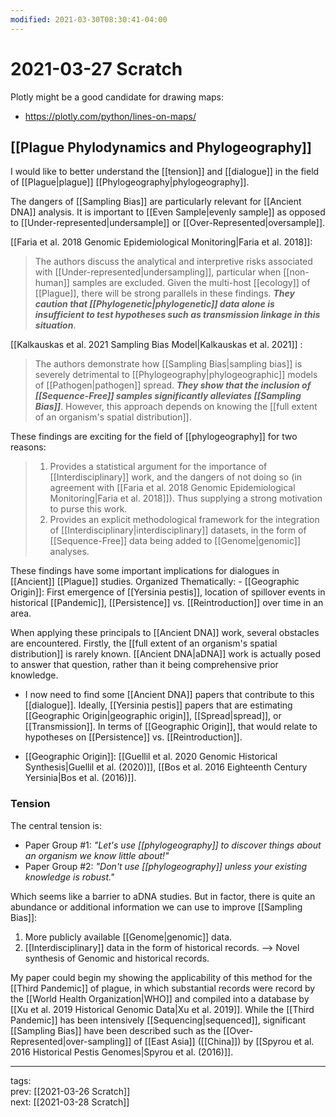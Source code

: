 ```yaml
---
modified: 2021-03-30T08:30:41-04:00
---
```


# 2021-03-27 Scratch

Plotly might be a good candidate for drawing maps:
- <https://plotly.com/python/lines-on-maps/>

## [[Plague Phylodynamics and Phylogeography]]

I would like to better understand the [[tension]] and [[dialogue]] in the field of [[Plague|plague]] [[Phylogeography|phylogeography]].

The dangers of [[Sampling Bias]] are particularly relevant for [[Ancient DNA]] analysis. It is important to [[Even Sample|evenly sample]] as opposed to [[Under-represented|undersample]] or [[Over-Represented|oversample]]. 

[[Faria et al. 2018 Genomic Epidemiological Monitoring|Faria et al. 2018]]:
> The authors discuss the analytical and interpretive risks associated with [[Under-represented|undersampling]], particular when [[non-human]] samples are excluded. Given the multi-host [[ecology]] of [[Plague]], there will be strong parallels in these findings. <i>**They caution that [[Phylogenetic|phylogenetic]] data alone is insufficient to test hypotheses such as transmission linkage in this situation**</i>.

[[Kalkauskas et al. 2021 Sampling Bias Model|Kalkauskas et al. 2021]] :
>  The authors demonstrate how [[Sampling Bias|sampling bias]] is severely detrimental to [[Phylogeography|phylogeographic]] models of [[Pathogen|pathogen]] spread. <i>**They show that the inclusion of [[Sequence-Free]] samples significantly alleviates [[Sampling Bias]]</i>**. However, this approach depends on knowing the [[full extent of an organism's spatial distribution]].

These findings are exciting for the field of [[phylogeography]] for two reasons:
>1. Provides a statistical argument for the importance of [[Interdisciplinary]] work, and the dangers of not doing so (in agreement with [[Faria et al. 2018 Genomic Epidemiological Monitoring|Faria et al. 2018]]).  Thus supplying a strong motivation to purse this work.
>1. Provides an explicit methodological framework for the integration of [[Interdisciplinary|interdisciplinary]] datasets, in the form of [[Sequence-Free]] data being added to [[Genome|genomic]] analyses.
	
These findings have some important implications for dialogues in [[Ancient]] [[Plague]] studies. Organized Thematically:
	-  [[Geographic Origin]]: First emergence of [[Yersinia pestis]], location of spillover events in historical [[Pandemic]], [[Persistence]] vs. [[Reintroduction]] over time in an area.
	
When applying these principals to [[Ancient DNA]] work, several obstacles are encountered. Firstly, the [[full extent of an organism's spatial distribution]] is rarely known. [[Ancient DNA|aDNA]] work is actually posed to answer that question, rather than it being comprehensive prior knowledge. 

- I now need to find some [[Ancient DNA]] papers that contribute to this [[dialogue]]. Ideally, [[Yersinia pestis]] papers that are estimating [[Geographic Origin|geographic origin]], [[Spread|spread]], or [[Transmission]]. In terms of [[Geographic Origin]], that would relate to hypotheses on [[Persistence]] vs. [[Reintroduction]].


- [[Geographic Origin]]: [[Guellil et al. 2020 Genomic Historical Synthesis|Guellil et al. (2020)]], [[Bos et al. 2016 Eighteenth Century Yersinia|Bos et al. (2016)]].

### Tension

The central tension is:
- Paper Group #1: <i>"Let's use [[phylogeography]] to discover things about an organism we know little about!"</i>
- Paper Group #2: <i>"Don't use [[phylogeography]] unless your existing knowledge is robust."</i>

Which seems like a barrier to aDNA studies. But in factor, there is quite an abundance or additional information we can use to improve [[Sampling Bias]]:
1. More publicly available [[Genome|genomic]] data.
1. [[Interdisciplinary]] data in the form of historical records.
--> Novel synthesis of Genomic and historical records.

My paper could begin my showing the applicability of this method for the [[Third Pandemic]] of plague, in which substantial records were record by the [[World Health Organization|WHO]] and compiled into a database by [[Xu et al. 2019 Historical Genomic Data|Xu et al. 2019]]. While the [[Third Pandemic]] has been intensively [[Sequencing|sequenced]], significant [[Sampling Bias]] have been described such as the [[Over-Represented|over-sampling]] of [[East Asia]] ([[China]]) by [[Spyrou et al. 2016 Historical Pestis Genomes|Spyrou et al. (2016)]].

---
tags:  
prev: [[2021-03-26 Scratch]]  
next: [[2021-03-28 Scratch]]